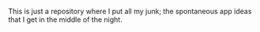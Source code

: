 This is just a repository where I put all my junk; the spontaneous app ideas that I get in the middle of the night.
